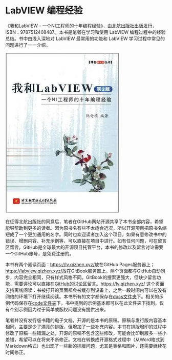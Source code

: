 # LabVIEW 编程经验

《我和LabVIEW - 一个NI工程师的十年编程经验》，由[北航出版社出版发行](http://service.buaapress.com.cn/mzs/book/detail/id/2624)，ISBN：9787512408487。本书是笔者在学习和使用 LabVIEW 编程过程中的经验总结。书中由浅入深地对 LabVIEW 最常用的功能和 LabVIEW 学习过程中常见的问题进行了一一介绍。

![](cover.png)

在征得北航出版社的同意后，笔者在GitHub网站开源共享了本书全部内容，希望能够帮助到更多的读者。因为原书名有些不太适合近况，所以开源项目把原书名缩短成了一个更加通用的名字。同时也欢迎读者加入这个项目，如果有意修改书中的错误、增删内容、补充示例等，可以直接在项目中进行。如有任何问题，可在留言区留言。GitHub是全球最大的开源项目托管平台，本书的修改以及留言讨论需要一个GitHub账号，是免费注册的。

本书有两个阅读页面：<https://lv.qizhen.xyz/>放在GitHub Pages服务器上；<https://labview.qizhen.xyz/>放在GitBook服务器上。两个页面都与GitHub自动同步，内容完全相同，只有样式风格不同。GitBook的搜索更强大，但缺少留言功能，需要评论可以直接在[GitHub的讨论区](https://github.com/ruanqizhen/labview_book/discussions)留言。<https://lv.qizhen.xyz/> 这个页面支持离线阅读：书被打开的页面都会被缓存到设备上，之后一段时间内可以在没有网络的环境下打开继续阅读。本书所有的文字都保存在[docs文件夹](https://github.com/ruanqizhen/labview_book/tree/main/docs)下。相关的示例代码保存在[code文件夹](https://github.com/ruanqizhen/labview_book/tree/main/code)下，书中提到的示例基本都可以在此文件夹下找到，仅有个别示例因为过于简单或版权问题没有提供出来。

笔者并没有发行版书籍的电子文档，开源的是本书的原稿。原稿与发行版内容基本相同，主要是少了漂亮的排版，但增加了一些补充内容。本书在排版增印的过程中修改了原稿一些错漏之处，开源的原稿不包含这些修改，可能会比印刷版多一些小差错，希望可以在将来不断修正。文档在转换成开源格式过程中（从Word格式到Markdown格式）也出现了一些新的排版问题，尤其是表格和图片，还需要继续花时间修正。

